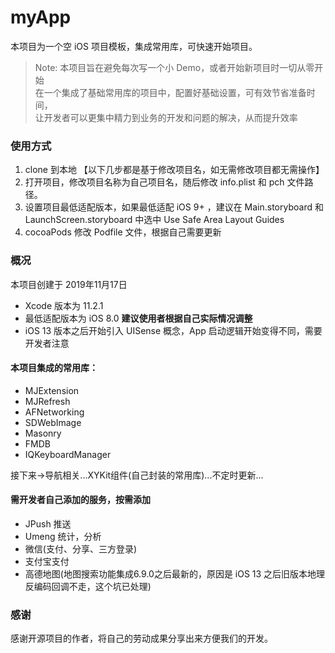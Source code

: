 # myApp

本项目为一个空 iOS 项目模板，集成常用库，可快速开始项目。

> Note:
> 本项目旨在避免每次写一个小 Demo，或者开始新项目时一切从零开始 <br>
> 在一个集成了基础常用库的项目中，配置好基础设置，可有效节省准备时间，<br>
> 让开发者可以更集中精力到业务的开发和问题的解决，从而提升效率

### 使用方式

1. clone 到本地 【以下几步都是基于修改项目名，如无需修改项目都无需操作】
2. 打开项目，修改项目名称为自己项目名，随后修改 info.plist 和 pch 文件路径。
3. 设置项目最低适配版本，如果最低适配 iOS 9+ ，建议在 Main.storyboard 和 LaunchScreen.storyboard 中选中 Use Safe Area Layout Guides
4. cocoaPods 修改 Podfile 文件，根据自己需要更新

### 概况

本项目创建于 2019年11月17日

- Xcode 版本为 11.2.1
- 最低适配版本为 iOS 8.0 **建议使用者根据自己实际情况调整**
- iOS 13 版本之后开始引入 UISense 概念，App 启动逻辑开始变得不同，需要开发者注意


#### 本项目集成的常用库：

- MJExtension
- MJRefresh
- AFNetworking
- SDWebImage
- Masonry
- FMDB
- IQKeyboardManager

接下来->导航相关...XYKit组件(自己封装的常用库)...不定时更新...


#### 需开发者自己添加的服务，按需添加

- JPush 推送
- Umeng 统计，分析
- 微信(支付、分享、三方登录)
- 支付宝支付
- 高德地图(地图搜索功能集成6.9.0之后最新的，原因是 iOS 13 之后旧版本地理反编码回调不走，这个坑已处理)


### 感谢

感谢开源项目的作者，将自己的劳动成果分享出来方便我们的开发。



